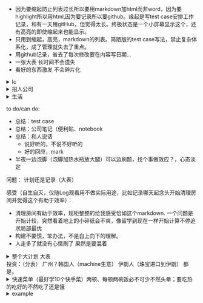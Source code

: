 * 因为要缩起防止列表过长所以要用markdown加html而非word，因为要highlight所以用html,因为要记录所以要github。缘起是写test case安排工作记录，和有一天用gitHub，但觉得太长。终极状态是一个小屏幕显示这个，还有高亮的即使缩起来也能显示。
* 只用到缩起，高亮，markdown的列表。简陋版的test case写法，禁止复杂体系化，成了管理就失去了重点。
* 用github记录，省去了每次修改要在内容写日期...
* 一张大表 长时间不会遗失
* 看好的东西激发 不会碎片化

<details>
  <summary>lc</summary>

       实验：
          举例
          先全部想一遍，再集中实现
          一遍一遍，好懂的实现、checkNull、语法问题get put等
          有的用API，有的用意更纯碎（比如二分搜索）
       (all leetcode good tags included)
       hash api: 注意进出的重复
          api
          练习3
       linkedlist
          api
          练习3
       array
          api
          练习3
       →tree  
          api
          练习3
       →recursion  
          api
          练习3
       binary search
          api
              大api是模板。主旨是缩小范围、或者丢弃不要的。二者总结合一，但现在以前者为主，不然游移不定。混沌缩小或者去除。
              找出【标准】，能定夺的那一步（即决定end=mid/start=mid的那一步）。最基本的有序数列自带标准。（由旋转数组那一题导出，那题标准是“一个有序片段”）。一般都直觉解决，这一点在找不到线索的时候用。
          附加信息（非api）：
              复杂度lgN一定是它。
              四重境界
          todo:
              高级境界
          练习3
       DP
          api
          练习3
       →DFS
          api
          练习3
       →BFS
          api
          练习3
       Stack
          api
          练习3
       Graph
          api
          练习3
       回溯
          api
          练习3
       Union find
          api
          练习3
       Trie
          api
          练习3
       more...按公司，按记忆  
       材料 班 书
       难度：早晚、运气


</details>

<details>
  <summary>招人公司</summary>
  
  100个面试 http://www.1point3acres.com/bbs/home.php?mod=space&uid=101110&do=thread&view=me&type=thread&order=dateline&from=space&page=5

    1. 几率大：
        1.1 狂招人
            gg cloud
            facebook(一个同校竞争就保证有面试。一锤子买卖，必进)
            oracle cloud
            uber rider? freight?
            upgrade急速扩张（http://www.1point3acres.com/bbs/thread-433880-1-1.html）
        1.2 面试简单
            ibm
            amazon?
            yahoo?
    2. 大公司
    3. 小公司
    4. 价值排序
          GG
          大公司
          Hot startup
          小公司
    面试不难，跟其他人一样。难的是是拿面试。。。

 </details>



<details>
  <summary>生活</summary>

    1. 腿
        - 今日发现塔扇刺骨。原因回顾：现在腿差一些就没知觉，膝盖脚踝疼，但刚开始实习没有，甚至还能吹风扇只是感觉全身有些冷所以买了被子。
        timeline：
        腿在公司冷（一般），在家里不太冷？不记得了
        塔扇
        近来买的各种保暖
        
        这样看来，原因是塔扇。塔扇买是因为那个电扇吵。买电扇是因为晚上热。这个床垫吸热。所以要睡地板，塔扇不吹，至少要摇头。
        
        
            - 加热（高于体温，毯子、保暖不够）
                - 公司
                    - 晒太阳
                - 家里
                    - 电热毯
                    
        - 观察：
            - 泡脚加烫大腿，即使不疼大脑也满身汗。身体虚是根本原因？
    2. 吃
        - 要吃好的，认真对待这件事
            - 快手菜
                - 西红柿炒鸡蛋都不能做，要买锅
    3. 睡好
    4. 房间整理，心里舒服效率也高
        - lables for achive. 学习、电子、生活...achive和有可能用会需要权衡，但一切工程复杂后都难以管控的
        - edc（像背包管理）:桌面、地板spare space管理：最常用最基本的的放。

 </details>
 
 
to do/can do:
- 总结：test case
- 总结：公司笔记（便利贴、notebook
- 总结：和人说话
    - 说好听的，不说不好听的
    - 好的回应，mark
- 半夜一边泡脚（泡脚加热水瓶放大腿）可以边刷题，找个事做效应？，心态淡定

 问题：
 计划还是记录（大表）
 
 感受（自生自灭，仅随Log观看用不做实际用途，比如记录哪天起念头开始清理房间并觉得这个有助于效率）：
 - 清理房间有助于效率，规柜整整的给我感受恰如这个markdown. 一个问题是开始计较，突然看着地上的小碎纸会不爽，像留学到现在一样开始计算不停追求局部最优
 - 构建不要慌，笨办法，不是自上向下的理解。
 - 人走多了就没有心情刷了 果然是要混着

<details>
<summary> 整个大计划 大表</summary>
  <p>
  1. 回国 ms, amazon, ...再好回来L1
  </p>
</details>
投资：（分表）
广州？韩国人（machine生意） 伊朗人（珠宝进口到伊朗） 都是。

<details>
  <summary> 快速菜单（最好学10个快手菜）两顿、每顿两碗饭必不可少不然头晕；要吃热的吃好的不然吃了还是饿</summary>
  
      - 小：
          - 泡面加蛋
          - 炒饭
          - 饭加肉酱
          - 蛋花
          - 蒸包子、饺子
          - 蒸煮饺子、蒸饺子
      - 大：
          - 粉蒸肉
</details>

<details>
  <summary> example </summary>

        1. hi  
        2. ho<mark>sss</mark>  
        3. <mark> mi  </mark>  
        4. dsadas
        5. fsdfsd
</details>
